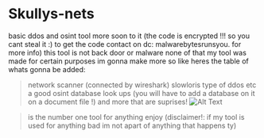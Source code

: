 # Skullys-nets
basic ddos and osint tool more soon to it (the code is encrypted !!! so you cant steal it :) to get the code contact on dc: malwarebytesrunsyou. for more info)
this tool is not back door or malware none of that 
my tool was made for certain purposes 
im gonna make more so like
heres the table of whats gonna be added:
> network scanner (connected by wireshark)
> slowloris type of ddos etc
> a good osint
> database look ups (you will have to add a database on it on a document file !)
> and more that are suprises!
![Alt Text](https://www.google.com/url?sa=i&url=https%3A%2F%2Fstock.adobe.com%2Fsearch%3Fk%3Dhack%2520security&psig=AOvVaw2GaNZxB0lsG82l5qpr_MTS&ust=1733679239790000&source=images&cd=vfe&opi=89978449&ved=0CBQQjRxqFwoTCLDfw-OYlooDFQAAAAAdAAAAABAJ)

> is the number one tool for anything
> enjoy
(disclaimer!: if my tool is used for anything bad im not apart of anything that happens ty)
